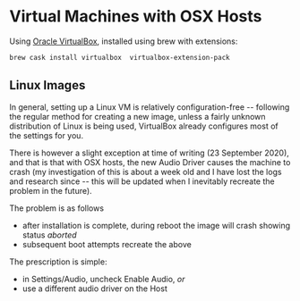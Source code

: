 # Virtual Machines with OSX Hosts
Using [Oracle VirtualBox](https://www.virtualbox.org/), installed using brew with extensions:

```bash
brew cask install virtualbox  virtualbox-extension-pack
```

## Linux Images
In general, setting up a Linux VM is relatively configuration-free -- following the regular method for creating a new image, unless a fairly unknown distribution of Linux is being used, VirtualBox already configures most of the settings for you.

There is however a slight exception at time of writing (23 September 2020), and that is that with OSX hosts, the new Audio Driver causes the machine to crash (my investigation of this is about a week old and I have lost the logs and research since -- this will be updated when I inevitably recreate the problem in the future).

The problem is as follows
- after installation is complete, during reboot the image will crash showing status *aborted*
- subsequent boot attempts recreate the above

The prescription is simple:
- in Settings/Audio, uncheck Enable Audio, *or*
- use a different audio driver on the Host
